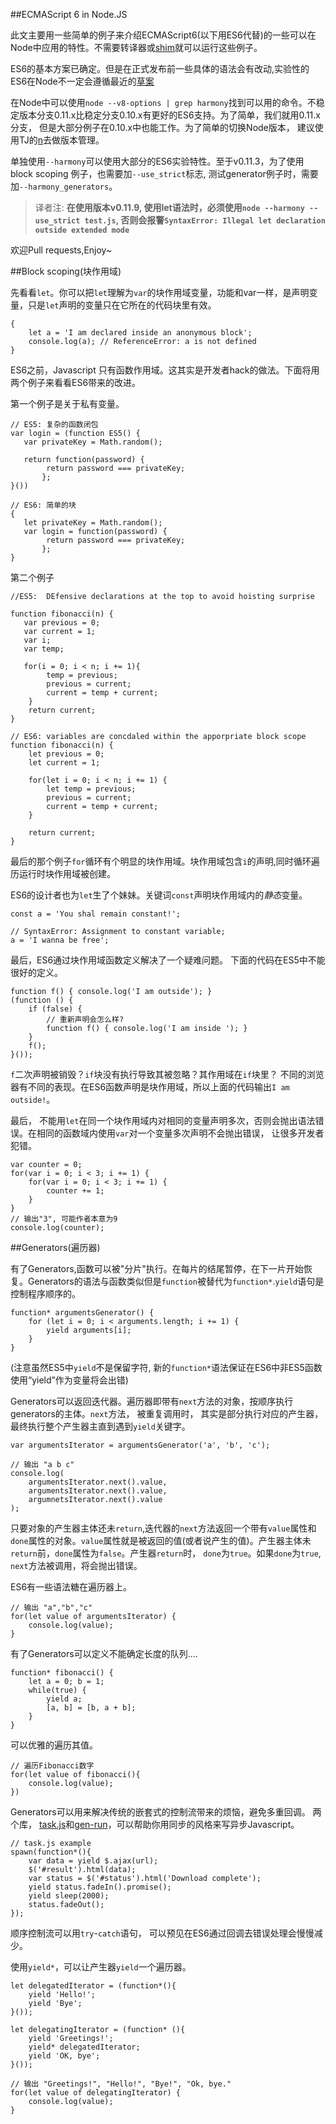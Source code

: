 ##ECMAScript 6 in Node.JS


此文主要用一些简单的例子来介绍ECMAScript6(以下用ES6代替)的一些可以在Node中应用的特性。不需要转译器或[shim](http://www.cnblogs.com/ziyunfei/archive/2012/09/17/2688829.html)就可以运行这些例子。


ES6的基本方案已确定。但是在正式发布前一些具体的语法会有改动,实验性的ES6在Node不一定会遵循最近的[草案](http://people.mozilla.org/~jorendorff/es6-draft.html)


在Node中可以使用`node --v8-options | grep harmony`找到可以用的命令。不稳定版本分支0.11.x比稳定分支0.10.x有更好的ES6支持。为了简单，我们就用0.11.x分支， 但是大部分例子在0.10.x中也能工作。为了简单的切换Node版本， 建议使用TJ的[n](https://github.com/visionmedia/n)去做版本管理。



单独使用`--harmony`可以使用大部分的ES6实验特性。至于v0.11.3，为了使用block scoping 例子，也需要加`--use_strict`标志, 测试generator例子时，需要加`--harmony_generators`。


 > 译者注:
 **在使用版本v0.11.9, 使用let语法时，必须使用`node --harmony --use_strict test.js`, 否则会报警`SyntaxError: Illegal let declaration outside extended mode`**

欢迎Pull requests,Enjoy~


##Block scoping(块作用域)


先看看`let`。你可以把`let`理解为`var`的块作用域变量，功能和var一样，是声明变量，只是`let`声明的变量只在它所在的代码块里有效。

```
{
    let a = 'I am declared inside an anonymous block';
    console.log(a); // ReferenceError: a is not defined
}
```


ES6之前，Javascript 只有函数作用域。这其实是开发者hack的做法。下面将用两个例子来看看ES6带来的改进。


第一个例子是关于私有变量。

```
// ES5: 复杂的函数闭包 
var login = (function ES5() {
   var privateKey = Math.random();

   return function(password) {
        return password === privateKey; 
       };
}())
``` 
```
// ES6: 简单的块
{
   let privateKey = Math.random(); 
   var login = function(password) {
        return password === privateKey; 
       };
}
```

第二个例子

```
//ES5:  DEfensive declarations at the top to avoid hoisting surprise

function fibonacci(n) {
   var previous = 0; 
   var current = 1;
   var i;
   var temp;

   for(i = 0; i < n; i += 1){
        temp = previous;
        previous = current;
        current = temp + current;
    }
    return current;
}
```


```
// ES6: variables are concdaled within the apporpriate block scope
function fibonacci(n) {
    let previous = 0;    
    let current = 1;

    for(let i = 0; i < n; i += 1) {
        let temp = previous;
        previous = current;
        current = temp + current;
    }

    return current;
}
```


最后的那个例子`for`循环有个明显的块作用域。块作用域包含`i`的声明,同时循环遍历运行时块作用域被创建。


ES6的设计者也为`let`生了个妹妹。关键词`const`声明块作用域内的*静态*变量。

```
const a = 'You shal remain constant!';

// SyntaxError: Assignment to constant variable;
a = 'I wanna be free';
```


最后，ES6通过块作用域函数定义解决了一个疑难问题。 下面的代码在ES5中不能很好的定义。


```
function f() { console.log('I am outside'); }
(function () {
    if (false) {
        // 重新声明会怎么样?
        function f() { console.log('I am inside '); }
    }    
    f();
}());
```

`f`二次声明被销毁？`if`块没有执行导致其被忽略？其作用域在`if`块里？ 不同的浏览器有不同的表现。在ES6函数声明是块作用域，所以上面的代码输出`I am outside!`。

最后， 不能用`let`在同一个块作用域内对相同的变量声明多次，否则会抛出语法错误。在相同的函数域内使用`var`对一个变量多次声明不会抛出错误， 让很多开发者犯错。

```
var counter = 0;
for(var i = 0; i < 3; i += 1) {
    for(var i = 0; i < 3; i += 1) {
        counter += 1;    
    }
}
// 输出"3", 可能作者本意为9
console.log(counter);
```



##Generators(遍历器)

有了Generators,函数可以被"分片"执行。在每片的结尾暂停，在下一片开始恢复。Generators的语法与函数类似但是`function`被替代为`function*`.`yield`语句是控制程序顺序的。


```
function* argumentsGenerator() {
    for (let i = 0; i < arguments.length; i += 1) {
        yield arguments[i];    
    }
}
```


(注意虽然ES5中`yield`不是保留字符, 新的`function*`语法保证在ES6中非ES5函数使用“yield”作为变量将会出错)


Generators可以返回迭代器。遍历器即带有`next`方法的对象，按顺序执行generators的主体。`next`方法， 被重复调用时， 其实是部分执行对应的产生器， 最终执行整个产生器主直到遇到`yield`关键字。


```
var argumentsIterator = argumentsGenerator('a', 'b', 'c');

// 输出 "a b c"
console.log(
    argumentsIterator.next().value,
    argumentsIterator.next().value,
    argumnetsIterator.next().value
);
```

只要对象的产生器主体还未`return`,迭代器的`next`方法返回一个带有`value`属性和`done`属性的对象。`value`属性就是被返回的值(或者说产生的值)。产生器主体未`return`前，`done`属性为`false`。产生器`return`时， `done`为`true`。如果`done`为`true`, `next`方法被调用，将会抛出错误。 


ES6有一些语法糖在遍历器上。

```
// 输出 "a","b","c"
for(let value of argumentsIterator) {
    console.log(value);    
}
```


有了Generators可以定义不能确定长度的队列....


```
function* fibonacci() {
    let a = 0; b = 1;
    while(true) {
        yield a;    
        [a, b] = [b, a + b];
    }
}
```


可以优雅的遍历其值。

```
// 遍历Fibonacci数字
for(let value of fibonacci(){
    console.log(value);    
})
```


Generators可以用来解决传统的嵌套式的控制流带来的烦恼，避免多重回调。 两个库， [task.js](https://github.com/mozilla/task.js)和[gen-run](https://github.com/creationix/gen-run)，可以帮助你用同步的风格来写异步Javascript。


```
// task.js example
spawn(function*(){
    var data = yield $.ajax(url);    
    $('#result').html(data);
    var status = $('#status').html('Download complete');
    yield status.fadeIn().promise();
    yield sleep(2000);
    status.fadeOut();
});
```

顺序控制流可以用`try`-`catch`语句， 可以预见在ES6通过回调去错误处理会慢慢减少。


使用`yield*`，可以让产生器`yield`一个遍历器。


```
let delegatedIterator = (function*(){
    yield 'Hello!';
    yield 'Bye';
}());

let delegatingIterator = (function* (){
    yield 'Greetings!';
    yield* delegatedIterator;
    yield 'OK, bye';
}());

// 输出 "Greetings!", "Hello!", "Bye!", "Ok, bye."
for(let value of delegatingIterator) {
    console.log(value);    
}
```


